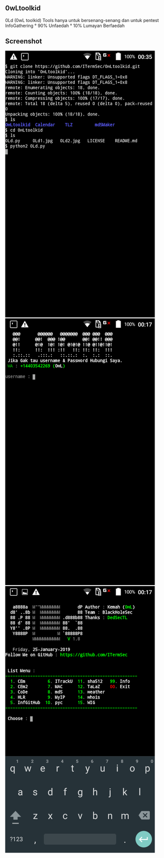 ## 0wLtoolkid
0Ld (0wL toolkid) Tools hanya untuk bersenang-senang dan untuk pentest InfoGathering
° 90% Unfaedah
° 10% Lumayan Berfaedah

## Screenshot
<img src="0Ld0.1.jpg"/>
<img src="0Ld1.jpg"/>
<img src="0Ld2.jpg"/>
